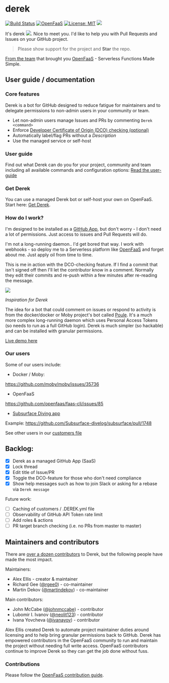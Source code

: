 # derek

[![Build Status](https://travis-ci.org/alexellis/derek.svg?branch=master)](https://travis-ci.org/alexellis/derek)
[![OpenFaaS](https://img.shields.io/badge/openfaas-serverless-blue.svg)](https://www.openfaas.com)
[![License: MIT](https://img.shields.io/badge/License-MIT-yellow.svg)](https://opensource.org/licenses/MIT)
[![](https://godoc.org/github.com/alexellis/derek?status.svg)](https://godoc.org/github.com/alexellis/derek)

It's derek ![](https://pbs.twimg.com/media/DPo4OyrWsAAOk_i.png). Nice to meet you. I'd like to help you with Pull Requests and Issues on your GitHub project.

> Please show support for the project and **Star** the repo.

[From the team](https://github.com/alexellis/derek#maintainers-and-contributors) that brought you [OpenFaaS](https://www.openfaas.com) - Serverless Functions Made Simple.

## User guide / documentation

### Core features

Derek is a bot for GitHub designed to reduce fatigue for maintainers and to delegate permissions to non-admin users in your community or team. 

* Let non-admin users manage Issues and PRs by commenting `Derek <command>`
* Enforce [Developer Certificate of Origin (DCO) checking (optional)](https://developercertificate.org)
* Automatically label/flag PRs without a *Description*
* Use the managed service or self-host

### User guide

Find out what Derek can do you for your project, community and team including all available commands and configuration options: [Read the user-guide](./USER_GUIDE.md)

### Get Derek

You can use a managed Derek bot or self-host your own on OpenFaaS. Start here: [Get Derek](GET.md).

### How do I work?

I'm designed to be installed as a [GitHub App](https://developer.github.com/apps/building-integrations/setting-up-and-registering-github-apps/), but don't worry - I don't need a lot of permissions. Just access to issues and Pull Requests will do.

I'm not a long-running daemon.. I'd get bored that way. I work with webhooks - so deploy me to a Serverless platform like [OpenFaaS](https://github.com/alexellis/faas) and forget about me. Just apply oil from time to time.

This is me in action with the DCO-checking feature. If I find a commit that isn't signed off then I'll let the contributor know in a comment. Normally they edit their commits and re-push within a few minutes after re-reading the message.

![](https://user-images.githubusercontent.com/6358735/29704343-542a36da-8971-11e7-871e-da30c8e86cae.png)

*Inspiration for Derek*

The idea for a bot that could comment on issues or respond to activity is from the docker/docker or Moby project's bot called [Poule](https://github.com/icecrime/poule). It's a much more complex long-running daemon which uses Personal Access Tokens (so needs to run as a full GitHub login). Derek is much simpler (so hackable) and can be installed with granular permissions.

[Live demo here](https://twitter.com/alexellisuk/status/905694832445804544)

### Our users

Some of our users include:

* Docker / Moby:

https://github.com/moby/moby/issues/35736

* OpenFaaS

https://github.com/openfaas/faas-cli/issues/85

* [Subsurface Diving app](https://subsurface-divelog.org)

Example: https://github.com/Subsurface-divelog/subsurface/pull/1748

See other users in our [customers file](./.CUSTOMERS)

## Backlog:

* [x] Derek as a managed GitHub App (SaaS)
* [x] Lock thread
* [x] Edit title of Issue/PR
* [x] Toggle the DCO-feature for those who don't need compliance
* [x] Show help messages such as how to join Slack or asking for a rebase via `Derek message`

Future work:

* [ ] Caching of customers / .DEREK.yml file
* [ ] Observability of GitHub API Token rate limit
* [ ] Add roles & actions
* [ ] PR target branch checking (i.e. no PRs from master to master)

## Maintainers and contributors

There are [over a dozen contributors](https://github.com/alexellis/derek/graphs/contributors) to Derek, but the following people have made the most impact.

Maintainers:

* Alex Ellis - creator & maintainer
* Richard Gee ([@rgee0](https://github.com/rgee0)) - co-maintainer
* Martin Dekov ([@martindekov](https://github.com/martindekov)) - co-maintainer

Main contributors:

* John McCabe ([@johnmccabe](https://github.com/johnmccabe)) - contributor
* Lubomir I. Ivanov ([@neolit123](https://github.com/neolit123)) - contributor
* Ivana Yovcheva ([@ivanayov](https://github.com/ivanayov)) - contributor

Alex Ellis created Derek to automate project maintainer duties around licensing and to help bring granular permissions back to GitHub. Derek has empowered contributors in the OpenFaaS community to run and maintain the project without needing full write access. OpenFaaS contributors continue to improve Derek so they can get the job done without fuss.

### Contributions

Please follow the [OpenFaaS contribution guide](https://github.com/openfaas/faas/blob/master/CONTRIBUTING.md).
